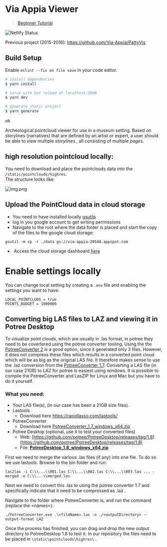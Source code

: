 # Via Appia Viewer

> [Beginner Tutorial](./TUTORIAL.MD)

![Netlify Status](https://api.netlify.com/api/v1/badges/ff9d22c2-1548-448b-a6c8-f54573e6df3e/deploy-status)

Previous project (2015-2016): https://github.com/Via-Appia/PattyVis

## Build Setup

Enable `eslint --fix on file save` in your code editor.

```bash
# install dependencies
$ yarn install

# serve with hot reload at localhost:3000
$ yarn dev

# generate static project
$ yarn generate
```
ok


Archeological pointcloud viewer for use in a museum setting. Based on storylines (narratives) that are defined by an artist or expert, a user should be able to view multiple _storylines_ , all consisting of multiple _pages_.

## high resolution pointcloud locally:

You need to download and place the pointclouds data into the `/static/pointclouds/highres`.  
The structure looks like:

![img.png](img.png)

## Upload the PointCloud data in cloud storage

*   You need to have installed locally [gsutils](https://cloud.google.com/storage/docs/gsutil_install)
*   log in you google account to get writing permissions
*   Navigate to the root where the data folder is placed and start the copy of the files to the google cloud storage: 

```shell
gsutil -m cp -r ./data gs://via-appia-20540.appspot.com
```

*    Access the cloud storage dashboard [here](https://console.cloud.google.com/storage/browser/via-appia-20540.appspot.com)

# Enable settings locally

You can change local setting by creating a `.env` file and enabling the settings you want to have:

```shell
LOCAL_POINTCLUDS = true
POINTS_BUDGET = 1000000
```

## Converting big LAS files to LAZ and viewing it in Potree Desktop

To visualize point clouds, which are usually in .las format, in potree they need to be covertered using the potree converter tooling. Using the the [PotreeConverter 2](https://github.com/potree/PotreeConverter/releases/tag/2.0) is a good option, since it generated only 3 files. However, it does not compress these files which results in  a converted point cloud which will be as big as the original LAS file. It therefore makes sense to use the .laz conversion from the [PotreeConverter 1.7](https://github.com/potree/PotreeConverter/releases/tag/1.7). Converting a LAS file (in our case 21GB) to LAZ for potree is easiest using windows. It is possible to compile the PotreeConverter and LasZIP for Linux and Mac but you have to do it yourself. 

### What you need:

*   Your LAS file(s), (in our case has been a 21GB size files).
*   Lastools
    *   Download here https://rapidlasso.com/lastools/     
*   PotreeConverter
    *   Download here [PotreeConverter\_1.7\_windows\_x64.zip](https://github.com/potree/PotreeConverter/releases/tag/1.7)
*   Potree Desktop (optional, use it to test your converted files)
    *   Web: [https://github.com/potree/PotreeDesktop/releases/tag/1.8](https://github.com/potree/PotreeDesktop/releases/tag/1.8)
    *   File: [**PotreeDesktop\_1.8\_windows\_x64.zip**](https://github.com/potree/PotreeDesktop/releases/download/1.8/PotreeDesktop_1.8_windows_x64.zip)

First we need to merge the various .las files (if any) into one file. To do so we use lastools. Browse to the bin folder and run: 

`las2las -i C:\\...\\001.las C:\\...\\002.las C:\\...\\003.las ... -merged -o C:\\...\\merged.las`   

Next we need to convert this .las to using the potree converter 1.7 and specifically indicate that it need to be compressed as .laz .

Navigate to the folder where PotreeConverter is, and run the command (replace the \<names>):

`./PotreeConverter.exe .\<fileName>.las -o ./<outputDirectory> --output-format LAZ`

Once the process has finished, you can drag and drop the new output directory to PotreeDesktop 1.8 to test it. In our repository the files need to be placed in `\static\pointclouds\highres\` .
